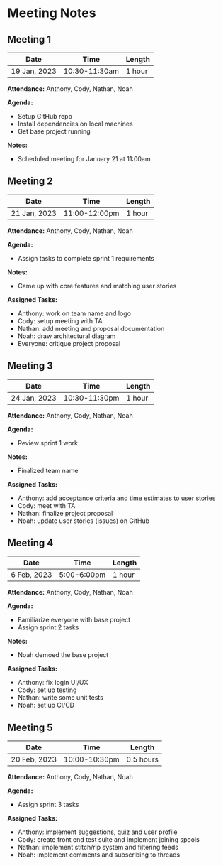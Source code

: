 # Meeting Notes

## Meeting 1

| Date| Time | Length
| --- | --- | --- |
| 19 Jan, 2023 | 10:30-11:30am | 1 hour |

**Attendance:** Anthony, Cody, Nathan, Noah

**Agenda:**
- Setup GitHub repo
- Install dependencies on local machines
- Get base project running

**Notes:**
- Scheduled meeting for January 21 at 11:00am

## Meeting 2

| Date| Time | Length
| --- | --- | --- |
| 21 Jan, 2023 | 11:00-12:00pm | 1 hour |

**Attendance:** Anthony, Cody, Nathan, Noah

**Agenda:**
- Assign tasks to complete sprint 1 requirements

**Notes:**
- Came up with core features and matching user stories

**Assigned Tasks:**
- Anthony: work on team name and logo
- Cody: setup meeting with TA
- Nathan: add meeting and proposal documentation
- Noah: draw architectural diagram
- Everyone: critique project proposal

## Meeting 3

| Date| Time | Length
| --- | --- | --- |
| 24 Jan, 2023 | 10:30-11:30pm | 1 hour |

**Attendance:** Anthony, Cody, Nathan, Noah

**Agenda:**
- Review sprint 1 work

**Notes:**
- Finalized team name

**Assigned Tasks:**
- Anthony: add acceptance criteria and time estimates to user stories
- Cody: meet with TA
- Nathan: finalize project proposal
- Noah: update user stories (issues) on GitHub

## Meeting 4

| Date| Time | Length
| --- | --- | --- |
| 6 Feb, 2023 | 5:00-6:00pm | 1 hour |

**Attendance:** Anthony, Cody, Nathan, Noah

**Agenda:**
- Familiarize everyone with base project 
- Assign sprint 2 tasks

**Notes:**
- Noah demoed the base project

**Assigned Tasks:**
- Anthony: fix login UI/UX
- Cody: set up testing
- Nathan: write some unit tests
- Noah: set up CI/CD

## Meeting 5

| Date| Time | Length
| --- | --- | --- |
| 20 Feb, 2023 | 10:00-10:30pm | 0.5 hours |

**Attendance:** Anthony, Cody, Nathan, Noah

**Agenda:**
- Assign sprint 3 tasks

**Assigned Tasks:**
- Anthony: implement suggestions, quiz and user profile
- Cody: create front end test suite and implement joining spools
- Nathan: implement stitch/rip system and filtering feeds
- Noah: implement comments and subscribing to threads
